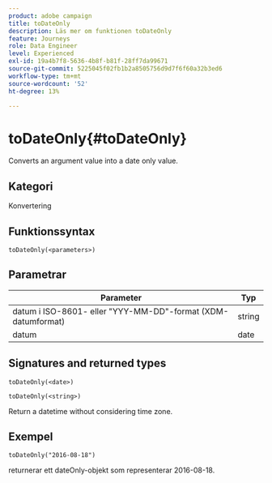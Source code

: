 ```yaml
---
product: adobe campaign
title: toDateOnly
description: Läs mer om funktionen toDateOnly
feature: Journeys
role: Data Engineer
level: Experienced
exl-id: 19a4b7f8-5636-4b8f-b81f-28ff7da99671
source-git-commit: 5225045f02fb1b2a8505756d9d7f6f60a32b3ed6
workflow-type: tm+mt
source-wordcount: '52'
ht-degree: 13%

---
```


# toDateOnly{#toDateOnly}

Converts an argument value into a date only value.

## Kategori

Konvertering

## Funktionssyntax

`toDateOnly(<parameters>)`

## Parametrar

| Parameter | Typ |
|-----------|------------------|
| datum i ISO-8601- eller &quot;YYY-MM-DD&quot;-format (XDM-datumformat) | string |
| datum | date |

## Signatures and returned types

`toDateOnly(<date>)`

`toDateOnly(<string>)`

Return a datetime without considering time zone.

## Exempel

`toDateOnly("2016-08-18")`

returnerar ett dateOnly-objekt som representerar 2016-08-18.

